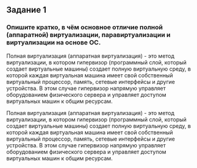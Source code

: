 ## Задание 1
### Опишите кратко, в чём основное отличие полной (аппаратной) виртуализации, паравиртуализации и виртуализации на основе ОС.
Полная виртуализация (аппаратная виртуализация) - это метод виртуализации, в котором гипервизор (программный слой, который создает виртуальные машины) создает полную виртуальную среду, 
в которой каждая виртуальная машина имеет свой собственный виртуальный процессор, память, сетевые интерфейсы и другие устройства. 
В этом случае гипервизор напрямую управляет оборудованием физического сервера и управляет доступом виртуальных машин к общим ресурсам.

Полная виртуализация (аппаратная виртуализация) - это метод виртуализации, в котором гипервизор (программный слой, который создает виртуальные машины) создает полную виртуальную среду, 
в которой каждая виртуальная машина имеет свой собственный виртуальный процессор, память, сетевые интерфейсы и другие устройства. 
В этом случае гипервизор напрямую управляет оборудованием физического сервера и управляет доступом виртуальных машин к общим ресурсам.

